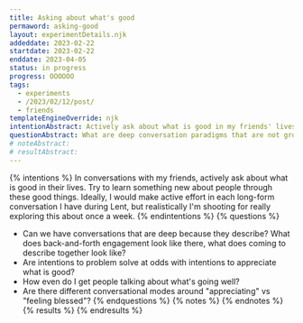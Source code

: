 ```yaml
---
title: Asking about what's good
permaword: asking-good
layout: experimentDetails.njk
addeddate: 2023-02-22
startdate: 2023-02-22
enddate: 2023-04-05
status: in progress
progress: OOOOOO
tags: 
  - experiments
  - /2023/02/12/post/
  - friends
templateEngineOverride: njk
intentionAbstract: Actively ask about what is good in my friends' lives, and try to learn something new about them via these good things.
questionAbstract: What are deep conversation paradigms that are not grounded in problem solving? 
# noteAbstract:
# resultAbstract:
---
```


{% intentions %}
In conversations with my friends, actively ask about what is good in their lives. Try to learn something new about people through these good things. Ideally, I would make active effort in each long-form conversation I have during Lent, but realistically I'm shooting for really exploring this about once a week.
{% endintentions %}
{% questions %}
* Can we have conversations that are deep because they describe? What does back-and-forth engagement look like there, what does coming to describe together look like?
* Are intentions to problem solve at odds with intentions to appreciate what is good?
* How even do I get people talking about what's going well?
* Are there different conversational modes around "appreciating" vs "feeling blessed"?
{% endquestions %}
{% notes %}
{% endnotes %}
{% results %}
{% endresults %}

